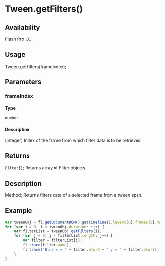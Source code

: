 # Tween.getFilters()

## Availability

Flash Pro CC.

## Usage

Tween.getFilters(frameIndex);

## Parameters

### **frameIndex**

#### Type

```typescript
number
```

#### Description

(integer) Index of the frame from which filter data is to be retrieved.

## Returns

`Filter[]`; Returns array of Filter objects.

## Description

Method; Returns filters data of a selected frame from a tween span.

## Example

```javascript
var tweenObj = fl.getDocumentDOM().getTimeline().layers[0].frames[0].tweenObj;
for (var i = 0; i < tweenObj.duration; i++) {
    var filterList = tweenObj.getFilters(i);
    for (var j = 0; j < filterList.length; j++) {
        var filter = filterList[j];
        fl.trace(filter.name);
        fl.trace("Blur x = " + filter.blurX + " y = " + filter.blurY);
    }
}
```
